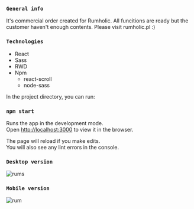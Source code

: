### `General info`

It's commercial order created for Rumholic. All funcitions are ready but the customer haven't enough contents. Please visit rumholic.pl :)

### `Technologies`

* React
* Sass
* RWD
* Npm
   * react-scroll
   * node-sass

In the project directory, you can run:

### `npm start`

Runs the app in the development mode.<br />
Open [http://localhost:3000](http://localhost:3000) to view it in the browser.

The page will reload if you make edits.<br />
You will also see any lint errors in the console.

### `Desktop version`

![rums](https://user-images.githubusercontent.com/66370279/92136793-bf04c300-ee0c-11ea-8da6-ef0504f8f7cb.png)

### `Mobile version`

![rum](https://user-images.githubusercontent.com/66370279/92137784-e0b27a00-ee0d-11ea-9bf7-c8cce3dfd8e8.gif)
